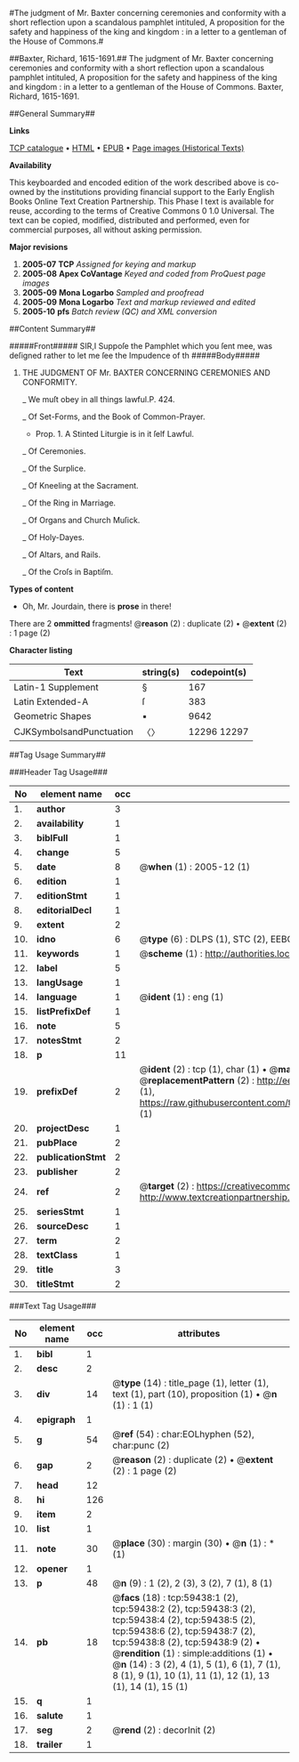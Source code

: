 #The judgment of Mr. Baxter concerning ceremonies and conformity with a short reflection upon a scandalous pamphlet intituled, A proposition for the safety and happiness of the king and kingdom : in a letter to a gentleman of the House of Commons.#

##Baxter, Richard, 1615-1691.##
The judgment of Mr. Baxter concerning ceremonies and conformity with a short reflection upon a scandalous pamphlet intituled, A proposition for the safety and happiness of the king and kingdom : in a letter to a gentleman of the House of Commons.
Baxter, Richard, 1615-1691.

##General Summary##

**Links**

[TCP catalogue](http://www.ota.ox.ac.uk/tcp/)  • 
[HTML](http://tei.it.ox.ac.uk/tcp/Texts-HTML/free/A26/A26945.html)  • 
[EPUB](http://tei.it.ox.ac.uk/tcp/Texts-EPUB/free/A26/A26945.epub) • 
[Page images (Historical Texts)](https://data.historicaltexts.jisc.ac.uk/view?pubId=eebo-12319073e&pageId=eebo-12319073e-59438-1)

**Availability**

This keyboarded and encoded edition of the
	       work described above is co-owned by the institutions
	       providing financial support to the Early English Books
	       Online Text Creation Partnership. This Phase I text is
	       available for reuse, according to the terms of Creative
	       Commons 0 1.0 Universal. The text can be copied,
	       modified, distributed and performed, even for
	       commercial purposes, all without asking permission.

**Major revisions**

1. __2005-07__ __TCP__ *Assigned for keying and markup*
1. __2005-08__ __Apex CoVantage__ *Keyed and coded from ProQuest page images*
1. __2005-09__ __Mona Logarbo__ *Sampled and proofread*
1. __2005-09__ __Mona Logarbo__ *Text and markup reviewed and edited*
1. __2005-10__ __pfs__ *Batch review (QC) and XML conversion*

##Content Summary##

#####Front#####
SIR,I Suppoſe the Pamphlet which you ſent mee, was deſigned rather to let me ſee the Impudence of th
#####Body#####

1. THE JUDGMENT OF Mr. BAXTER CONCERNING CEREMONIES AND CONFORMITY.

    _ We muſt obey in all things lawful.P. 424.

    _ Of Set-Forms, and the Book of Common-Prayer.

      * Prop. 1. A Stinted Liturgie is in it ſelf Lawful.

    _ Of Ceremonies.

    _ Of the Surplice.

    _ Of Kneeling at the Sacrament.

    _ Of the Ring in Marriage.

    _ Of Organs and Church Muſick.

    _ Of Holy-Dayes.

    _ Of Altars, and Rails.

    _ Of the Croſs in Baptiſm.

**Types of content**

  * Oh, Mr. Jourdain, there is **prose** in there!

There are 2 **ommitted** fragments! 
 @__reason__ (2) : duplicate (2)  •  @__extent__ (2) : 1 page (2)

**Character listing**


|Text|string(s)|codepoint(s)|
|---|---|---|
|Latin-1 Supplement|§|167|
|Latin Extended-A|ſ|383|
|Geometric Shapes|▪|9642|
|CJKSymbolsandPunctuation|〈〉|12296 12297|

##Tag Usage Summary##

###Header Tag Usage###

|No|element name|occ|attributes|
|---|---|---|---|
|1.|__author__|3||
|2.|__availability__|1||
|3.|__biblFull__|1||
|4.|__change__|5||
|5.|__date__|8| @__when__ (1) : 2005-12 (1)|
|6.|__edition__|1||
|7.|__editionStmt__|1||
|8.|__editorialDecl__|1||
|9.|__extent__|2||
|10.|__idno__|6| @__type__ (6) : DLPS (1), STC (2), EEBO-CITATION (1), OCLC (1), VID (1)|
|11.|__keywords__|1| @__scheme__ (1) : http://authorities.loc.gov/ (1)|
|12.|__label__|5||
|13.|__langUsage__|1||
|14.|__language__|1| @__ident__ (1) : eng (1)|
|15.|__listPrefixDef__|1||
|16.|__note__|5||
|17.|__notesStmt__|2||
|18.|__p__|11||
|19.|__prefixDef__|2| @__ident__ (2) : tcp (1), char (1)  •  @__matchPattern__ (2) : ([0-9\-]+):([0-9IVX]+) (1), (.+) (1)  •  @__replacementPattern__ (2) : http://eebo.chadwyck.com/downloadtiff?vid=$1&page=$2 (1), https://raw.githubusercontent.com/textcreationpartnership/Texts/master/tcpchars.xml#$1 (1)|
|20.|__projectDesc__|1||
|21.|__pubPlace__|2||
|22.|__publicationStmt__|2||
|23.|__publisher__|2||
|24.|__ref__|2| @__target__ (2) : https://creativecommons.org/publicdomain/zero/1.0/ (1), http://www.textcreationpartnership.org/docs/. (1)|
|25.|__seriesStmt__|1||
|26.|__sourceDesc__|1||
|27.|__term__|2||
|28.|__textClass__|1||
|29.|__title__|3||
|30.|__titleStmt__|2||


###Text Tag Usage###

|No|element name|occ|attributes|
|---|---|---|---|
|1.|__bibl__|1||
|2.|__desc__|2||
|3.|__div__|14| @__type__ (14) : title_page (1), letter (1), text (1), part (10), proposition (1)  •  @__n__ (1) : 1 (1)|
|4.|__epigraph__|1||
|5.|__g__|54| @__ref__ (54) : char:EOLhyphen (52), char:punc (2)|
|6.|__gap__|2| @__reason__ (2) : duplicate (2)  •  @__extent__ (2) : 1 page (2)|
|7.|__head__|12||
|8.|__hi__|126||
|9.|__item__|2||
|10.|__list__|1||
|11.|__note__|30| @__place__ (30) : margin (30)  •  @__n__ (1) : * (1)|
|12.|__opener__|1||
|13.|__p__|48| @__n__ (9) : 1 (2), 2 (3), 3 (2), 7 (1), 8 (1)|
|14.|__pb__|18| @__facs__ (18) : tcp:59438:1 (2), tcp:59438:2 (2), tcp:59438:3 (2), tcp:59438:4 (2), tcp:59438:5 (2), tcp:59438:6 (2), tcp:59438:7 (2), tcp:59438:8 (2), tcp:59438:9 (2)  •  @__rendition__ (1) : simple:additions (1)  •  @__n__ (14) : 3 (2), 4 (1), 5 (1), 6 (1), 7 (1), 8 (1), 9 (1), 10 (1), 11 (1), 12 (1), 13 (1), 14 (1), 15 (1)|
|15.|__q__|1||
|16.|__salute__|1||
|17.|__seg__|2| @__rend__ (2) : decorInit (2)|
|18.|__trailer__|1||
